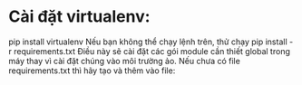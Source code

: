 # Cài đặt virtualenv:
  pip install virtualenv
Nếu bạn không thể chạy lệnh trên, thử chạy
  pip install -r requirements.txt
Điều này sẽ cài đặt các gói module cần thiết global trong máy thay vì cài đặt chúng vào môi trường ảo.
Nếu chưa có file requirements.txt thì hãy tạo và thêm vào file:

